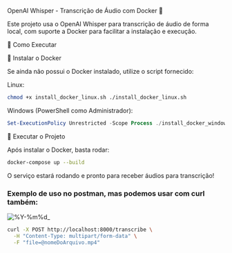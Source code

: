 OpenAI Whisper - Transcrição de Áudio com Docker 🚀

Este projeto usa o OpenAI Whisper para transcrição de áudio de forma local, com suporte a Docker para facilitar a instalação e execução.

📌 Como Executar

🔹 Instalar o Docker

Se ainda não possui o Docker instalado, utilize o script fornecido:

Linux:
``` bash 
chmod +x install_docker_linux.sh ./install_docker_linux.sh
``` 

Windows (PowerShell como Administrador):
``` powershell
Set-ExecutionPolicy Unrestricted -Scope Process ./install_docker_windows.ps1
``` 

🔹 Executar o Projeto

Após instalar o Docker, basta rodar:

``` bash 
docker-compose up --build
```


O serviço estará rodando e pronto para receber áudios para transcrição!

### Exemplo de uso no postman, mas podemos usar com curl também:
![%Y-%m%d_](https://github.com/user-attachments/assets/0b676cc0-b64b-4f9c-b249-da70e503f529)

``` bash
curl -X POST http://localhost:8000/transcribe \
  -H "Content-Type: multipart/form-data" \
  -F "file=@nomeDoArquivo.mp4"
```


